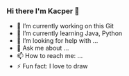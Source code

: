 ### Hi there I'm Kacper 👋

- 🔭 I’m currently working on this Git
- 🌱 I’m currently learning Java, Python
- 🤔 I’m looking for help with ...
- 💬 Ask me about ...
- 📫 How to reach me: ...
- ⚡ Fun fact: I love to draw
